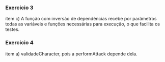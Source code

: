 ### Exercicio 3

item c) A função com inversão de dependências recebe por parâmetros todas as variáveis e funções necessárias para execução, o que facilita os testes.

### Exercicio 4

item a) validadeCharacter, pois a performAttack depende dela.
